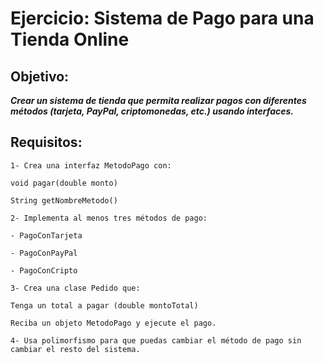 # Ejercicio: Sistema de Pago para una Tienda Online
## **Objetivo:**
***Crear un sistema de tienda que permita realizar pagos con diferentes métodos (tarjeta, PayPal, criptomonedas, etc.) usando interfaces.***

## Requisitos:
```
1- Crea una interfaz MetodoPago con:

void pagar(double monto)

String getNombreMetodo()

2- Implementa al menos tres métodos de pago:

- PagoConTarjeta

- PagoConPayPal

- PagoConCripto

3- Crea una clase Pedido que:

Tenga un total a pagar (double montoTotal)

Reciba un objeto MetodoPago y ejecute el pago.

4- Usa polimorfismo para que puedas cambiar el método de pago sin cambiar el resto del sistema.
```
